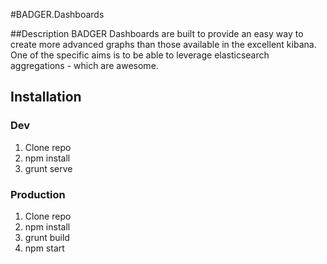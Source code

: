 #BADGER.Dashboards

##Description
BADGER Dashboards are built to provide an easy way to create more advanced graphs than those available in the excellent kibana.  One of the specific aims is to be able to leverage elasticsearch aggregations - which are awesome.

## Installation

### Dev
1. Clone repo
2. npm install
4. grunt serve

### Production
1. Clone repo
2. npm install
3. grunt build
4. npm start

